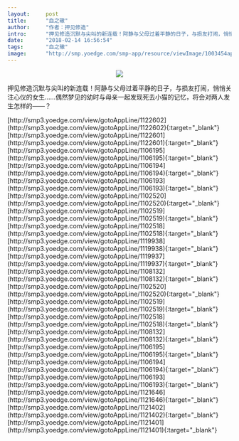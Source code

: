 ```yaml
---
layout:     post
title:      "血之辙"
author:     "作者：押见修造"
intro:      "押见修造沉默与尖叫的新连载！阿静与父母过着平静的日子，与损友打闹，悄悄关注心仪的女生……偶然梦见的幼时与母亲一起发现死去小猫的记忆，将会对两人发生怎样的——？"
date:       "2018-02-14 16:56:54"
tags:       "血之辙"
image:      "http://smp.yoedge.com/smp-app/resource/viewImage/1003454appline.png"
---
```

<div style="text-align: center">
<p><img src="http://smp.yoedge.com/smp-app/resource/viewImage/1003454appline.png"/></p>
</div>
<p class="post-meta">
<span>押见修造沉默与尖叫的新连载！阿静与父母过着平静的日子，与损友打闹，悄悄关注心仪的女生……偶然梦见的幼时与母亲一起发现死去小猫的记忆，将会对两人发生怎样的——？</span>
</p>
[http://smp3.yoedge.com/view/gotoAppLine/1122602](http://smp3.yoedge.com/view/gotoAppLine/1122602){:target="_blank"}
[http://smp3.yoedge.com/view/gotoAppLine/1122601](http://smp3.yoedge.com/view/gotoAppLine/1122601){:target="_blank"}
[http://smp3.yoedge.com/view/gotoAppLine/1106195](http://smp3.yoedge.com/view/gotoAppLine/1106195){:target="_blank"}
[http://smp3.yoedge.com/view/gotoAppLine/1106194](http://smp3.yoedge.com/view/gotoAppLine/1106194){:target="_blank"}
[http://smp3.yoedge.com/view/gotoAppLine/1106193](http://smp3.yoedge.com/view/gotoAppLine/1106193){:target="_blank"}
[http://smp3.yoedge.com/view/gotoAppLine/1102520](http://smp3.yoedge.com/view/gotoAppLine/1102520){:target="_blank"}
[http://smp3.yoedge.com/view/gotoAppLine/1102519](http://smp3.yoedge.com/view/gotoAppLine/1102519){:target="_blank"}
[http://smp3.yoedge.com/view/gotoAppLine/1102518](http://smp3.yoedge.com/view/gotoAppLine/1102518){:target="_blank"}
[http://smp3.yoedge.com/view/gotoAppLine/1119938](http://smp3.yoedge.com/view/gotoAppLine/1119938){:target="_blank"}
[http://smp3.yoedge.com/view/gotoAppLine/1119937](http://smp3.yoedge.com/view/gotoAppLine/1119937){:target="_blank"}
[http://smp3.yoedge.com/view/gotoAppLine/1108132](http://smp3.yoedge.com/view/gotoAppLine/1108132){:target="_blank"}
[http://smp3.yoedge.com/view/gotoAppLine/1102520](http://smp3.yoedge.com/view/gotoAppLine/1102520){:target="_blank"}
[http://smp3.yoedge.com/view/gotoAppLine/1102519](http://smp3.yoedge.com/view/gotoAppLine/1102519){:target="_blank"}
[http://smp3.yoedge.com/view/gotoAppLine/1102518](http://smp3.yoedge.com/view/gotoAppLine/1102518){:target="_blank"}
[http://smp3.yoedge.com/view/gotoAppLine/1108132](http://smp3.yoedge.com/view/gotoAppLine/1108132){:target="_blank"}
[http://smp3.yoedge.com/view/gotoAppLine/1106195](http://smp3.yoedge.com/view/gotoAppLine/1106195){:target="_blank"}
[http://smp3.yoedge.com/view/gotoAppLine/1106194](http://smp3.yoedge.com/view/gotoAppLine/1106194){:target="_blank"}
[http://smp3.yoedge.com/view/gotoAppLine/1106193](http://smp3.yoedge.com/view/gotoAppLine/1106193){:target="_blank"}
[http://smp3.yoedge.com/view/gotoAppLine/1121646](http://smp3.yoedge.com/view/gotoAppLine/1121646){:target="_blank"}
[http://smp3.yoedge.com/view/gotoAppLine/1121402](http://smp3.yoedge.com/view/gotoAppLine/1121402){:target="_blank"}
[http://smp3.yoedge.com/view/gotoAppLine/1121401](http://smp3.yoedge.com/view/gotoAppLine/1121401){:target="_blank"}


